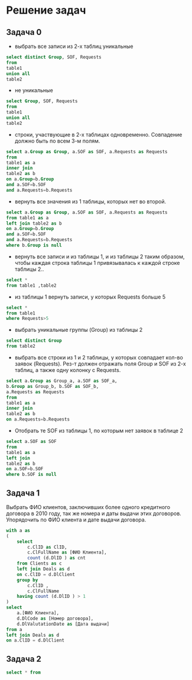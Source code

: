 # Решение задач
## Задача 0

* выбрать все записи из 2-х таблиц уникальные
```sql
select distinct Group, SOF, Requests
from 
table1
union all 
table2
```

* не уникальные
```sql
select Group, SOF, Requests
from 
table1
union all 
table2
```
* cтроки, участвующие в 2-х таблицах одновременно. Совпадение должно быть по всем 3-м полям.
```sql
select a.Group as Group, a.SOF as SOF, a.Requests as Requests
from 
table1 as a
inner join 
table2 as b 
on a.Group=b.Group 
and a.SOF=b.SOF 
and a.Requests=b.Requests

```

* вернуть все значения из 1 таблицы, которых нет во второй.
```sql
select a.Group as Group, a.SOF as SOF, a.Requests as Requests
from table1 as a
left join table2 as b 
on a.Group=b.Group 
and a.SOF=b.SOF 
and a.Requests=b.Requests
where b.Group is null
```

* вернуть все записи и из таблицы 1, и из таблицы 2 таким образом, чтобы каждая строка таблицы 1 привязывалась к каждой строке таблицы 2..
```sql
select *
from table1 ,table2 
```
* из таблицы 1 вернуть записи, у которых Requests больше 5
```sql
select *
from table1
where Requests>5
```
* выбрать уникальные группы (Group) из таблицы 2
```sql
select distinct Group
from table2
```
* выбрать все строки из 1 и 2 таблицы, у которых совпадает кол-во заявок (Requests). Рез-т должен отражать поля Group и SOF из 2-х таблиц, а также одну колонку с Requests.
```sql
select a.Group as Group_a, a.SOF as SOF_a, 
b.Group as Group_b, b.SOF as SOF_b,
a.Requests as Requests
from 
table1 as a
inner join 
table2 as b 
on a.Requests=b.Requests
```
* Отобрать те SOF из таблицы 1, по которым нет заявок в таблице 2
```sql
select a.SOF as SOF
from 
table1 as a
left join 
table2 as b 
on a.SOF=b.SOF
where b.SOF is null

```
## Задача 1
Выбрать ФИО клиентов, заключивших более одного кредитного договора в 2010 году, так же номера и даты выдачи этих договоров.
Упорядочить по ФИО клиента и дате выдачи договора.

```sql
with a as
(
    select
        c.ClID as ClID,
        c.ClFullName as [ФИО Клиента],
        count (d.DlID ) as cnt
    from Clients as c
    left join Deals as d 
    on c.ClID = d.DlClient 
    group by 
        c.ClID ,
        c.ClFullName
    having count (d.DlID ) > 1
)
select 
    a.[ФИО Клиента],
    d.DlCode as [Номер договора],
    d.DlValutationDate as [Дата выдачи]
from a
left join Deals as d 
on a.ClID = d.DlClient 
```

## Задача 2
```sql
select * from
```
